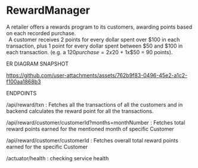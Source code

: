 # RewardManager
A retailer offers a rewards program to its customers, awarding points based on each recorded purchase.  
  
A customer receives 2 points for every dollar spent over $100 in each transaction, plus 1 point for every dollar spent between $50 and $100 in each transaction. 
(e.g. a $120 purchase = 2x$20 + 1x$50 = 90 points). 

ER DIAGRAM SNAPSHOT 

https://github.com/user-attachments/assets/762b9f83-0496-45e2-a1c2-f100aa1868b3


ENDPOINTS

/api/reward/txn  : Fetches all the transactions of all the customers and in backend calculates the reward point for all the transactions. 


/api/reward/customer/customerId?months=monthNumber : Fetches total reward points earned for the mentioned month of specific Customer


/api/reward/customer/customerId : Fetches overall total reward points earned for the specific Customer


/actuator/health : checking service health




